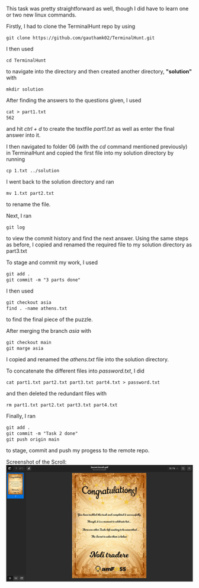 This task was pretty straightforward as well, though I did have to learn one or two new linux commands.

Firstly, I had to clone the TerminalHunt repo by using 

```
git clone https://github.com/gauthamk02/TerminalHunt.git
```
I then used

```
cd TerminalHunt
```
to navigate into the directory and then created another directory, **"solution"** with
```
mkdir solution
```
After finding the answers to the questions given, I used
```
cat > part1.txt
562
```
and hit _ctrl + d_ to create the textfile _part1.txt_ as well as enter the final answer into it.

I then navigated to folder 06 (with the _cd_ command mentioned previously) in TerminalHunt and copied the first file into my solution directory by running
```
cp 1.txt ../solution
```
I went back to the solution directory and ran
```
mv 1.txt part2.txt
```
to rename the file.

Next, I ran
```
git log
```
to view the commit history and find the next answer. Using the same steps as before, I copied and renamed the required file to my solution directory as part3.txt

To stage and commit my work, I used
```
git add .
git commit -m "3 parts done"
```
I then used
```
git checkout asia
find . -name athens.txt
```
to find the final piece of the puzzle.

After merging the branch _asia_ with
```
git checkout main
git marge asia
```
I copied and renamed the _athens.txt_ file into the solution directory.

To concatenate the different files into _password.txt_, I did
```
cat part1.txt part2.txt part3.txt part4.txt > password.txt
```
and then deleted the redundant files with
```
rm part1.txt part2.txt part3.txt part4.txt
```

Finally, I ran
```
git add .
git commit -m "Task 2 done"
git push origin main
```
to stage, commit and push my progess to the remote repo.


Screenshot of the Scroll:
![Screenshot](screenshot.png)

